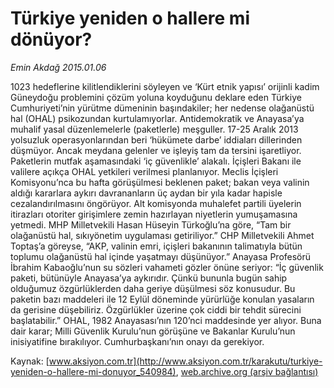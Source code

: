 # Türkiye yeniden o hallere mi dönüyor?

*Emin Akdağ 2015.01.06*

<div class="pNewsDetailMainContent" itemprop="articleBody">
 <p>
  1023 hedeflerine kilitlendiklerini söyleyen ve ‘Kürt etnik yapısı’ orijinli kadim Güneydoğu problemini çözüm yoluna koyduğunu deklare eden Türkiye Cumhuriyeti’nin yürütme dümeninin başındakiler; her nedense olağanüstü hal (OHAL) psikozundan kurtulamıyorlar. Antidemokratik ve Anayasa’ya muhalif yasal düzenlemelerle (paketlerle) meşguller. 17-25 Aralık 2013 yolsuzluk operasyonlarından beri ‘hükümete darbe’ iddiaları dillerinden düşmüyor. Ancak meydana gelenler ve işleyiş tam da tersini işaretliyor. Paketlerin mutfak aşamasındaki ‘iç güvenlikle’ alakalı. İçişleri Bakanı ile valilere açıkça OHAL yetkileri verilmesi planlanıyor. Meclis İçişleri Komisyonu’nca bu hafta görüşülmesi beklenen paket; bakan veya valinin aldığı kararlara aykırı davrananların üç aydan bir yıla kadar hapisle cezalandırılmasını öngörüyor. Alt komisyonda muhalefet partili üyelerin itirazları otoriter girişimlere zemin hazırlayan niyetlerin yumuşamasına yetmedi. MHP Milletvekili Hasan Hüseyin Türkoğlu’na göre, “Tam bir olağanüstü hal, sıkıyönetim uygulaması getiriliyor.” CHP Milletvekili Ahmet Toptaş’a göreyse, “AKP, valinin emri, içişleri bakanının talimatıyla bütün toplumu olağanüstü hal içinde yaşatmayı düşünüyor.” Anayasa Profesörü İbrahim Kabaoğlu’nun su sözleri vahameti gözler önüne seriyor: “İç güvenlik paketi, bütünüyle Anayasa’ya aykırıdır. Çünkü bununla bugün sahip olduğumuz özgürlüklerden daha geriye düşülmesi söz konusudur. Bu paketin bazı maddeleri ile 12 Eylül döneminde yürürlüğe konulan yasaların da gerisine düşebiliriz. Özgürlükler üzerine çok ciddi bir tehdit sürecini başlatabilir.” OHAL, 1982 Anayasası’nın 120’nci maddesinde yer alıyor. Buna dair karar; Milli Güvenlik Kurulu’nun görüşüne ve Bakanlar Kurulu’nun inisiyatifine bırakılıyor. Cumhurbaşkanı’nın onayı da gerekiyor.
 </p>
</div>


Kaynak: [www.aksiyon.com.tr](http://www.aksiyon.com.tr/karakutu/turkiye-yeniden-o-hallere-mi-donuyor_540984), [web.archive.org (arşiv bağlantısı)](http://web.archive.org/web/20150616094133/http://www.aksiyon.com.tr/karakutu/turkiye-yeniden-o-hallere-mi-donuyor_540984)
